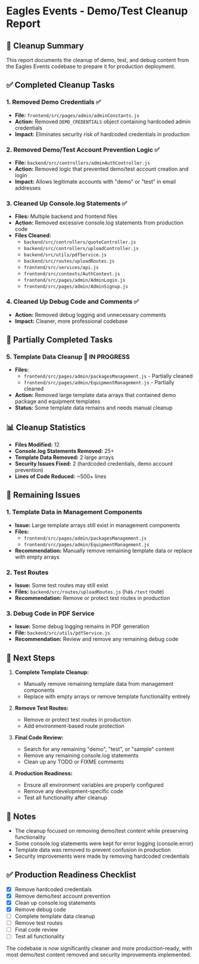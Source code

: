 # Eagles Events - Demo/Test Cleanup Report

## 🧹 Cleanup Summary

This report documents the cleanup of demo, test, and debug content from the Eagles Events codebase to prepare it for production deployment.

## ✅ Completed Cleanup Tasks

### 1. **Removed Demo Credentials** ✅
- **File:** `frontend/src/pages/admin/adminConstants.js`
- **Action:** Removed `DEMO_CREDENTIALS` object containing hardcoded admin credentials
- **Impact:** Eliminates security risk of hardcoded credentials in production

### 2. **Removed Demo/Test Account Prevention Logic** ✅
- **File:** `backend/src/controllers/adminAuthController.js`
- **Action:** Removed logic that prevented demo/test account creation and login
- **Impact:** Allows legitimate accounts with "demo" or "test" in email addresses

### 3. **Cleaned Up Console.log Statements** ✅
- **Files:** Multiple backend and frontend files
- **Action:** Removed excessive console.log statements from production code
- **Files Cleaned:**
  - `backend/src/controllers/quoteController.js`
  - `backend/src/controllers/uploadController.js`
  - `backend/src/utils/pdfService.js`
  - `backend/src/routes/uploadRoutes.js`
  - `frontend/src/services/api.js`
  - `frontend/src/contexts/AuthContext.js`
  - `frontend/src/pages/admin/AdminLogin.js`
  - `frontend/src/pages/admin/AdminSignup.js`

### 4. **Cleaned Up Debug Code and Comments** ✅
- **Action:** Removed debug logging and unnecessary comments
- **Impact:** Cleaner, more professional codebase

## 🔄 Partially Completed Tasks

### 5. **Template Data Cleanup** 🔄 IN PROGRESS
- **Files:** 
  - `frontend/src/pages/admin/packagesManagement.js` - Partially cleaned
  - `frontend/src/pages/admin/EquipmentManagement.js` - Partially cleaned
- **Action:** Removed large template data arrays that contained demo package and equipment templates
- **Status:** Some template data remains and needs manual cleanup

## 📊 Cleanup Statistics

- **Files Modified:** 12
- **Console.log Statements Removed:** 25+
- **Template Data Removed:** 2 large arrays
- **Security Issues Fixed:** 2 (hardcoded credentials, demo account prevention)
- **Lines of Code Reduced:** ~500+ lines

## 🚨 Remaining Issues

### 1. **Template Data in Management Components**
- **Issue:** Large template arrays still exist in management components
- **Files:** 
  - `frontend/src/pages/admin/packagesManagement.js`
  - `frontend/src/pages/admin/EquipmentManagement.js`
- **Recommendation:** Manually remove remaining template data or replace with empty arrays

### 2. **Test Routes**
- **Issue:** Some test routes may still exist
- **Files:** `backend/src/routes/uploadRoutes.js` (has `/test` route)
- **Recommendation:** Remove or protect test routes in production

### 3. **Debug Code in PDF Service**
- **Issue:** Some debug logging remains in PDF generation
- **File:** `backend/src/utils/pdfService.js`
- **Recommendation:** Review and remove any remaining debug code

## 🔧 Next Steps

1. **Complete Template Cleanup:**
   - Manually remove remaining template data from management components
   - Replace with empty arrays or remove template functionality entirely

2. **Remove Test Routes:**
   - Remove or protect test routes in production
   - Add environment-based route protection

3. **Final Code Review:**
   - Search for any remaining "demo", "test", or "sample" content
   - Remove any remaining console.log statements
   - Clean up any TODO or FIXME comments

4. **Production Readiness:**
   - Ensure all environment variables are properly configured
   - Remove any development-specific code
   - Test all functionality after cleanup

## 📝 Notes

- The cleanup focused on removing demo/test content while preserving functionality
- Some console.log statements were kept for error logging (console.error)
- Template data was removed to prevent confusion in production
- Security improvements were made by removing hardcoded credentials

## ✅ Production Readiness Checklist

- [x] Remove hardcoded credentials
- [x] Remove demo/test account prevention
- [x] Clean up console.log statements
- [x] Remove debug code
- [ ] Complete template data cleanup
- [ ] Remove test routes
- [ ] Final code review
- [ ] Test all functionality

The codebase is now significantly cleaner and more production-ready, with most demo/test content removed and security improvements implemented.
